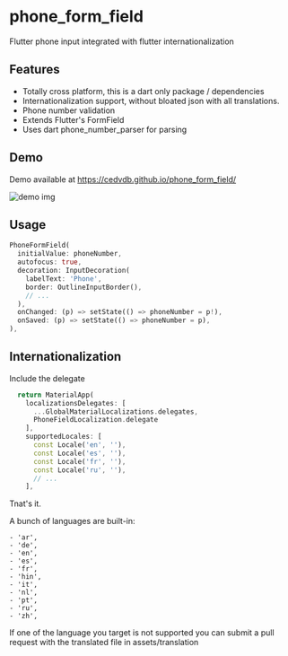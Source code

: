 # phone_form_field

Flutter phone input integrated with flutter internationalization

## Features

- Totally cross platform, this is a dart only package / dependencies
- Internationalization support, without bloated json with all translations.
- Phone number validation
- Extends Flutter's FormField
- Uses dart phone_number_parser for parsing


## Demo

Demo available at https://cedvdb.github.io/phone_form_field/

![demo img](https://raw.githubusercontent.com/cedvdb/phone_number_input/main/demo_image.png)

## Usage

```dart
PhoneFormField(
  initialValue: phoneNumber,
  autofocus: true,
  decoration: InputDecoration(
    labelText: 'Phone',
    border: OutlineInputBorder(),
    // ...
  ),
  onChanged: (p) => setState(() => phoneNumber = p!),
  onSaved: (p) => setState(() => phoneNumber = p),
),

```

## Internationalization

  Include the delegate

  ```dart
    return MaterialApp(
      localizationsDelegates: [
        ...GlobalMaterialLocalizations.delegates,
        PhoneFieldLocalization.delegate
      ],
      supportedLocales: [
        const Locale('en', ''),
        const Locale('es', ''),
        const Locale('fr', ''),
        const Locale('ru', ''),
        // ...
      ],
  ```

  Tnat's it.

  
  A bunch of languages are built-in:

    - 'ar',
    - 'de',
    - 'en',
    - 'es',
    - 'fr',
    - 'hin',
    - 'it',
    - 'nl',
    - 'pt',
    - 'ru',
    - 'zh',
  
  
   If one of the language you target is not supported you can submit a
  pull request with the translated file in assets/translation